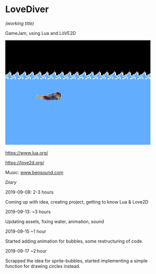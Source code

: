 # LoveDiver 
_(working title)_

GameJam, using Lua and LöVE2D


![ScreenShot](https://raw.githubusercontent.com/ElSiipo/SpelSylt3/master/screenShot.png)


https://www.lua.org/

https://love2d.org/


 Music: www.bensound.com
  
   


_Diary_

2019-09-08: 2-3 hours

Coming up with idea, creating project, getting to know Lua & Love2D


2019-09-13: ~3 hours

Updating assets, fixing water, animation, sound


2019-09-15 ~1 hour

Started adding animation for bubbles, some restructuring of code.


2019-09-17 ~2 hour

Scrapped the idea for sprite-bubbles, started implementing a simple function for drawing circles instead. 